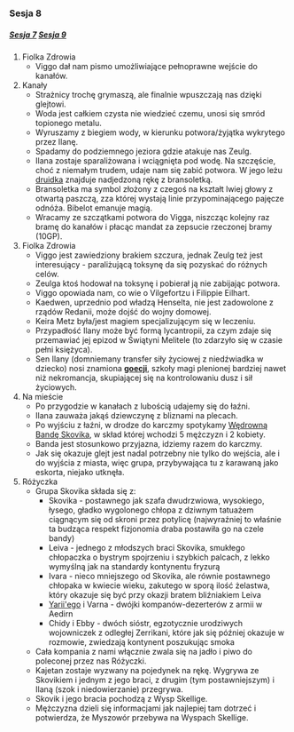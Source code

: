 ### Sesja 8
##### [Sesja 7](#sesja-7) [Sesja 9](#sesja-9)
1. Fiolka Zdrowia
    - Viggo dał nam pismo umożliwiające pełnoprawne wejście do kanałów.
2. Kanały
    - Strażnicy trochę grymaszą, ale finalnie wpuszczają nas dzięki glejtowi.
    - Woda jest całkiem czysta nie wiedzieć czemu, unosi się smród topionego metalu.
    - Wyruszamy z biegiem wody, w kierunku potwora/żyjątka wykrytego przez Ilanę.
    - Spadamy do podziemnego jeziora gdzie atakuje nas Zeulg.
    - Ilana zostaje sparaliżowana i wciągnięta pod wodę. Na szczęście, choć z niemałym trudem, udaje nam się zabić potwora. W jego leżu [druidka](Ilana) znajduje nadjedzoną rękę z bransoletką. 
    - Bransoletka ma symbol złożony z czegoś na kształt lwiej głowy z otwartą paszczą, zza której wystają linie przypominającego pajęcze odnóża. Bibelot emanuje magią.
    - Wracamy ze szczątkami potwora do Vigga, niszcząc kolejny raz bramę do kanałów i płacąc mandat za zepsucie rzeczonej bramy (10GP).
3. Fiolka Zdrowia
    - Viggo jest zawiedziony brakiem szczura, jednak Zeulg też jest interesujący - paraliżującą toksynę da się pozyskać do różnych celów.
    - Zeulga ktoś hodował na toksynę i pobierał ją nie zabijając potwora.
    - Viggo opowiada nam, co wie o Vilgefortzu i Filippie Eilhart.
    - Kaedwen, uprzednio pod władzą Henselta, nie jest zadowolone z rządów Redanii, może dojść do wojny domowej.
    - Keira Metz była/jest magiem specjalizującym się w leczeniu.
    - Przypadłość Ilany może być formą lycantropii, za czym zdaje się przemawiać jej epizod w Świątyni Melitele (to zdarzyło się w czasie pełni księżyca).
    - Sen Ilany (domniemany transfer siły życiowej z niedźwiadka w dziecko) nosi znamiona [**goecji**](Goecja), szkoły magi plenionej bardziej nawet niż nekromancja, skupiającej się na kontrolowaniu dusz i sił życiowych.
4. Na mieście
    - Po przygodzie w kanałach z lubością udajemy się do łaźni.
    - Ilana zauważa jakąś dziewczynę z bliznami na plecach.
    - Po wyjściu z łaźni, w drodze do karczmy spotykamy [Wędrowną Bandę Skovika](#p_wedrowna_banda_skovika), w skład której wchodzi 5 mężczyzn i 2 kobiety.
    - Banda jest stosunkowo przyjazna, idziemy razem do karczmy.
    - Jak się okazuje glejt jest nadal potrzebny nie tylko do wejścia, ale i do wyjścia z miasta, więc grupa, przybywająca tu z karawaną jako eskorta, niejako utknęła.
5. Różyczka
    - Grupa Skovika składa się z:
        - Skovika - postawnego jak szafa dwudrzwiowa, wysokiego, łysego, gładko wygolonego chłopa z dziwnym tatuażem ciągnącym się od skroni przez potylicę (najwyraźniej to właśnie ta budząca respekt fizjonomia draba postawiła go na czele bandy)
        - Leiva - jednego z młodszych braci Skovika, smukłego chłopaczka o bystrym spojrzeniu i szybkich palcach, z lekko wymyślną jak na standardy kontynentu fryzurą
        - Ivara - nieco mniejszego od Skovika, ale równie postawnego chłopaka w kwiecie wieku, zakutego w sporą ilość żelastwa, który okazuje się być przy okazji bratem bliźniakiem Leiva
        - [Yarii'ego](Yarii) i Varna - dwójki kompanów-dezerterów z armii w Aedirn
        - Chidy i Ebby - dwóch sióstr, egzotycznie urodziwych wojowniczek z odległej Zerrikani, które jak się później okazuje w rozmowie, zwiedzają kontynent poszukując smoka
    - Cała kompania z nami włącznie zwala się na jadło i piwo do poleconej przez nas Różyczki.
    - Kajetan zostaje wyzwany na pojedynek na rękę. Wygrywa ze Skovikiem i jednym z jego braci, z drugim (tym postawniejszym) i Ilaną (szok i niedowierzanie) przegrywa.
    - Skovik i jego bracia pochodzą z Wysp Skellige. 
    - Mężczyzna dzieli się informacjami jak najlepiej tam dotrzeć i potwierdza, że Myszowór przebywa na Wyspach Skellige.